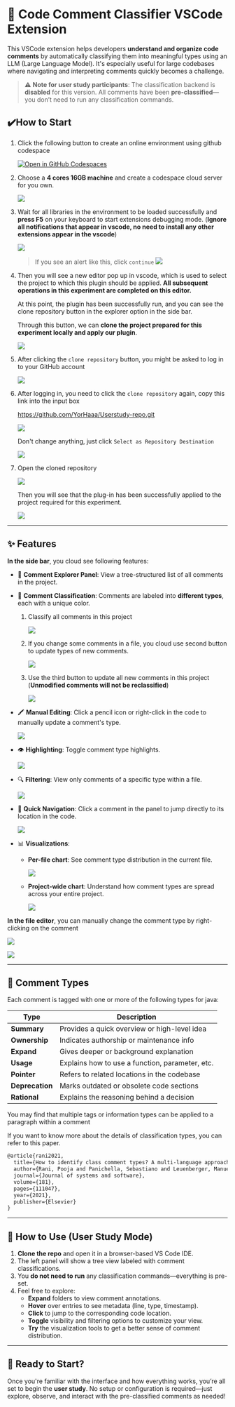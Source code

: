 # 🧠 Code Comment Classifier VSCode Extension

This VSCode extension helps developers **understand and organize code comments** by automatically classifying them into meaningful types using an LLM (Large Language Model). It's especially useful for large codebases where navigating and interpreting comments quickly becomes a challenge.

> ⚠️ **Note for user study participants**: The classification backend is **disabled** for this version. All comments have been **pre-classified**—you don’t need to run any classification commands.



## ✔️How to Start

1. Click the following  button to create an online environment using github codespace

   <a href="https://github.com/codespaces/new?hide_repo_select=true&ref=main&repo=YorHaaa/ClassiCode" target="_blank" rel="noopener noreferrer">
     <img src="https://github.com/codespaces/badge.svg" alt="Open in GitHub Codespaces">
   </a>

2. Choose a **4 cores 16GB machine** and create a codespace cloud server for you own.

   ![](https://raw.githubusercontent.com/YorHaaa/BolgDemo/master/20250602174459222.png)

3. Wait for all libraries in the environment to be loaded successfully and **press F5** on your keyboard to start extensions debugging mode. (**Ignore all notifications that appear in vscode, no need to install any other extensions appear in the vscode**)

   ![](https://raw.githubusercontent.com/YorHaaa/BolgDemo/master/20250602175130606.png)

   > If you see an alert like this, click `continue`
   > ![](https://raw.githubusercontent.com/YorHaaa/BolgDemo/master/image-20250602211739345.png)

4. Then you will see a new editor pop up in vscode, which is used to select the project to which this plugin should be applied. **All subsequent operations in this experiment are completed on this editor.** 

   At this point, the plugin has been successfully run, and you can see the clone repository button in the explorer option in the side bar. 

   Through this button, we can **clone the project prepared for this experiment locally and apply our plugin**.

   ![](https://raw.githubusercontent.com/YorHaaa/BolgDemo/master/20250602175429829.png)

5. After clicking the `clone repository` button, you might be asked to log in to your GitHub account

   ![](https://raw.githubusercontent.com/YorHaaa/BolgDemo/master/20250602180606845.png)

6. After logging in, you need to click the `clone repository` again, copy this link into the input box

    https://github.com/YorHaaa/Userstudy-repo.git

   ![](https://raw.githubusercontent.com/YorHaaa/BolgDemo/master/20250602180907348.png)

   Don't change anything, just click `Select as Repository Destination`

   ![](https://raw.githubusercontent.com/YorHaaa/BolgDemo/master/image-20250602181056185.png)

7. Open the cloned repository

   ![](https://raw.githubusercontent.com/YorHaaa/BolgDemo/master/20250602181146827.png)

   Then you will see that the plug-in has been successfully applied to the project required for this experiment. 

   ![](https://raw.githubusercontent.com/YorHaaa/BolgDemo/master/20250602181742347.png)

------

## ✨ Features

**In the side bar**, you cloud see following features:

- 📁 **Comment Explorer Panel**: View a tree-structured list of all comments in the project.

- 🎨 **Comment Classification**: Comments are labeled into **different types**, each with a unique color.

  1. Classify all comments in this project

     ![](https://raw.githubusercontent.com/YorHaaa/BolgDemo/master/image-20250602182235011.png)

  2. If you change some comments in a file, you cloud use second button to update types of new comments.

     ![](https://raw.githubusercontent.com/YorHaaa/BolgDemo/master/image-20250602182418937.png)

  3. Use the third button to update all new comments in this project (**Unmodified comments will not be reclassified**)

     ![](https://raw.githubusercontent.com/YorHaaa/BolgDemo/master/20250602182706091.png)

- 🖍️ **Manual Editing**: Click a pencil icon or right-click in the code to manually update a comment's type.

  ![](https://raw.githubusercontent.com/YorHaaa/BolgDemo/master/20250602182801402.png)

- 👁️ **Highlighting**: Toggle comment type highlights.

  ![](https://raw.githubusercontent.com/YorHaaa/BolgDemo/master/20250602183016418.png)

- 🔍 **Filtering**: View only comments of a specific type within a file.

  ![](https://raw.githubusercontent.com/YorHaaa/BolgDemo/master/image-20250602213532415.png)

- 📌 **Quick Navigation**: Click a comment in the panel to jump directly to its location in the code.

  ![](https://raw.githubusercontent.com/YorHaaa/BolgDemo/master/image-20250602183128534.png)

- 📊 **Visualizations**:
  - **Per-file chart**: See comment type distribution in the current file.

    ![](https://raw.githubusercontent.com/YorHaaa/BolgDemo/master/20250602183221762.png)

  - **Project-wide chart**: Understand how comment types are spread across your entire project.

    ![](https://raw.githubusercontent.com/YorHaaa/BolgDemo/master/image-20250602183202263.png)



**In the file editor**, you can manually change the comment type by right-clicking on the comment

![](https://raw.githubusercontent.com/YorHaaa/BolgDemo/master/image-20250602183522442.png)

![](https://raw.githubusercontent.com/YorHaaa/BolgDemo/master/image-20250602183643775.png)

------

## 🧩 Comment Types

Each comment is tagged with one or more of the following types for java:

| Type            | Description                                     |
| --------------- | ----------------------------------------------- |
| **Summary**     | Provides a quick overview or high-level idea    |
| **Ownership**   | Indicates authorship or maintenance info        |
| **Expand**      | Gives deeper or background explanation          |
| **Usage**       | Explains how to use a function, parameter, etc. |
| **Pointer**     | Refers to related locations in the codebase     |
| **Deprecation** | Marks outdated or obsolete code sections        |
| **Rational**    | Explains the reasoning behind a decision        |



You may find that multiple tags or information types can be applied to a paragraph within a comment



If you want to know more about the details of classification types, you can refer to this paper.

````latex
@article{rani2021,
  title={How to identify class comment types? A multi-language approach for class comment classification},
  author={Rani, Pooja and Panichella, Sebastiano and Leuenberger, Manuel and Di Sorbo, Andrea and Nierstrasz, Oscar},
  journal={Journal of systems and software},
  volume={181},
  pages={111047},
  year={2021},
  publisher={Elsevier}
}
````

------

## 🧪 How to Use (User Study Mode)

1. **Clone the repo** and open it in a browser-based VS Code IDE.
2. The left panel will show a tree view labeled with comment classifications.
3. You **do not need to run** any classification commands—everything is pre-set.
4. Feel free to explore:
   - **Expand** folders to view comment annotations.
   - **Hover** over entries to see metadata (line, type, timestamp).
   - **Click** to jump to the corresponding code location.
   - **Toggle** visibility and filtering options to customize your view.
   - **Try** the visualization tools to get a better sense of comment distribution.

------

## 🚀 Ready to Start?

Once you're familiar with the interface and how everything works, you’re all set to begin the **user study**. No setup or configuration is required—just explore, observe, and interact with the pre-classified comments as needed!